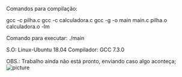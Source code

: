 Comandos para compilação:

gcc -c pilha.c 
gcc -c calculadora.c
gcc -g -o main main.c pilha.o calculadora.o -lm


Comando para executar:
./main



S.O: Linux-Ubuntu 18.04
Compilador: GCC 7.3.0



OBS.: Trabalho ainda não está pronto, enviando caso algo aconteça;
![picture](D:\Users\df82614es\Downloads\Fluxograma.jpeg)
